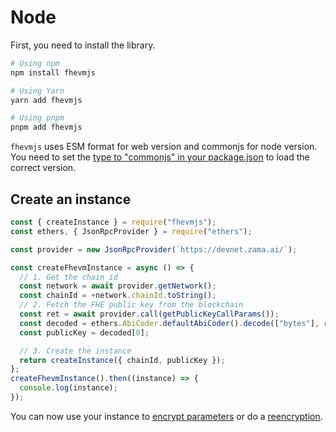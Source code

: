 # Node

First, you need to install the library.

```bash
# Using npm
npm install fhevmjs

# Using Yarn
yarn add fhevmjs

# Using pnpm
pnpm add fhevmjs
```

`fhevmjs` uses ESM format for web version and commonjs for node version. You need to set the [type to "commonjs" in your package.json](https://nodejs.org/api/packages.html#type) to load the correct version.

## Create an instance

```javascript
const { createInstance } = require("fhevmjs");
const ethers, { JsonRpcProvider } = require("ethers");

const provider = new JsonRpcProvider(`https://devnet.zama.ai/`);

const createFhevmInstance = async () => {
  // 1. Get the chain id
  const network = await provider.getNetwork();
  const chainId = +network.chainId.toString();
  // 2. Fetch the FHE public key from the blockchain
  const ret = await provider.call(getPublicKeyCallParams());
  const decoded = ethers.AbiCoder.defaultAbiCoder().decode(["bytes"], ret);
  const publicKey = decoded[0];

  // 3. Create the instance
  return createInstance({ chainId, publicKey });
};
createFhevmInstance().then((instance) => {
  console.log(instance);
});
```

You can now use your instance to [encrypt parameters](inputs.md) or do a [reencryption](reencryption.md).
